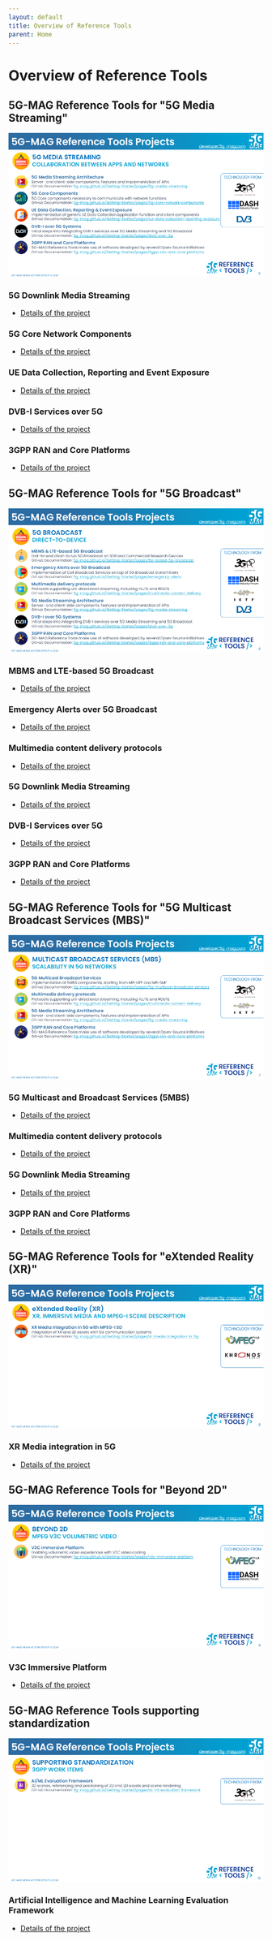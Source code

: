 ```yaml
---
layout: default
title: Overview of Reference Tools
parent: Home
---
```


# Overview of Reference Tools

## 5G-MAG Reference Tools for "5G Media Streaming"

<img src="../assets/images/projects/projects_1.png">

### 5G Downlink Media Streaming
* [Details of the project](./5g-media-streaming/)

### 5G Core Network Components
* [Details of the project](./5g-core-network-components/)

### UE Data Collection, Reporting and Event Exposure
* [Details of the project](./ue-data-collection-reporting-exposure/)

### DVB-I Services over 5G
* [Details of the project](./dvbi-over-5g/)

### 3GPP RAN and Core Platforms
* [Details of the project](./3gpp-ran-and-core-platforms/)

## 5G-MAG Reference Tools for "5G Broadcast"

<img src="../assets/images/projects/projects_2.png">

### MBMS and LTE-based 5G Broadcast
* [Details of the project](./lte-based-5g-broadcast/)

### Emergency Alerts over 5G Broadcast
* [Details of the project](./emergency-alerts/)

### Multimedia content delivery protocols
* [Details of the project](./multimedia-content-delivery/)

### 5G Downlink Media Streaming
* [Details of the project](./5g-media-streaming/)

### DVB-I Services over 5G
* [Details of the project](./dvbi-over-5g/)

### 3GPP RAN and Core Platforms
* [Details of the project](./3gpp-ran-and-core-platforms/)

## 5G-MAG Reference Tools for "5G Multicast Broadcast Services (MBS)"

<img src="../assets/images/projects/projects_3.png">

### 5G Multicast and Broadcast Services (5MBS)
* [Details of the project](./5g-multicast-broadcast-services/)

### Multimedia content delivery protocols
* [Details of the project](./multimedia-content-delivery/)

### 5G Downlink Media Streaming
* [Details of the project](./5g-media-streaming/)

### 3GPP RAN and Core Platforms
* [Details of the project](./3gpp-ran-and-core-platforms/)

## 5G-MAG Reference Tools for "eXtended Reality (XR)"

<img src="../assets/images/projects/projects_4.png">

### XR Media integration in 5G
* [Details of the project](./xr-media-integration-in-5g/)

## 5G-MAG Reference Tools for "Beyond 2D"

<img src="../assets/images/projects/projects_5.png">

### V3C Immersive Platform
* [Details of the project](./v3c-immersive-platform/)

## 5G-MAG Reference Tools supporting standardization

<img src="../assets/images/projects/projects_6.png">

### Artificial Intelligence and Machine Learning Evaluation Framework
* [Details of the project](./ai-ml-evaluation-framework/)
